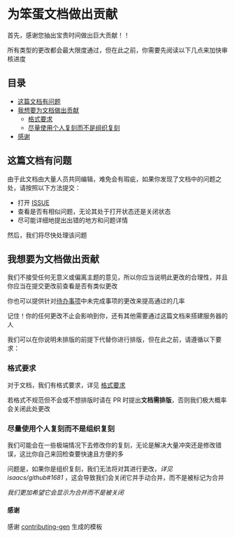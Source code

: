 # 为笨蛋文档做出贡献

首先，感谢您抽出宝贵时间做出巨大贡献！！

所有类型的更改都会最大限度通过，但在此之前，你需要先阅读以下几点来加快审核进度

## 目录

- [这篇文档有问题](#这篇文档有问题)
- [我想要为文档做出贡献](#我想要为文档做出贡献)
  - [格式要求](#格式要求)
  - [尽量使用个人复刻而不是组织复刻](#尽量使用个人复刻而不是组织复刻)
- [感谢](#感谢)

## 这篇文档有问题

由于此文档由大量人员共同编辑，难免会有瑕疵，如果你发现了文档中的问题之处，请按照以下方法提交：

- 打开 [ISSUE](https://github.com/postyizhan/NitWikit/issues)
- 查看是否有相似问题，无论其处于打开状态还是关闭状态
- 尽可能详细地提出出错的地方和问题详情

然后，我们将尽快处理该问题

## 我想要为文档做出贡献

我们不接受任何无意义或偏离主题的意见，所以你应当说明此更改的合理性，并且你应当在提交更改前查看是否有类似更改

你也可以提供针对[待办事项](https://github.com/postyizhan/NitWikit/blob/main/docs/contribution/todos.md)中未完成事项的更改来提高通过的几率

记住！你的任何更改不止会影响到你，还有其他需要通过这篇文档来搭建服务器的人

我们可以在你说明未排版的前提下代替你进行排版，但在此之前，请遵循以下要求：

### 格式要求

对于文档，我们有格式要求，详见 [格式要求](https://github.com/postyizhan/NitWikit/blob/main/docs/contribution/writing-specification/writing-specification.md)

若格式不规范但不会或不想排版时请在 PR 时提出**文档需排版**，否则我们极大概率会关闭此处更改

### 尽量使用个人复刻而不是组织复刻

我们可能会在一些极端情况下去修改你的复刻，无论是解决大量冲突还是修改错误，这比你自己来回检查要快速且方便的多

问题是，如果你是组织复刻，我们无法将对其进行更改，_详见 isaacs/github#1681_ ，这会导致我们会关闭它并手动合并，而不是被标记为合并

_我们更加希望它会显示为合并而不是被关闭_

#### 感谢

感谢 [contributing-gen](https://contributing.md/) 生成的模板
